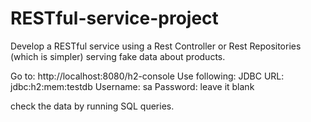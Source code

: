 # RESTful-service-project
Develop a RESTful service using a Rest Controller or Rest Repositories (which is simpler) serving fake data about products.


Go to: 
http://localhost:8080/h2-console
Use following:
JDBC URL: jdbc:h2:mem:testdb
Username: sa
Password: leave it blank

check the data by running SQL queries.
